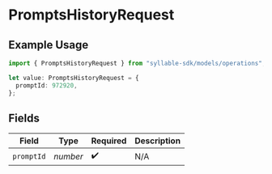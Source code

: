 # PromptsHistoryRequest

## Example Usage

```typescript
import { PromptsHistoryRequest } from "syllable-sdk/models/operations";

let value: PromptsHistoryRequest = {
  promptId: 972920,
};
```

## Fields

| Field              | Type               | Required           | Description        |
| ------------------ | ------------------ | ------------------ | ------------------ |
| `promptId`         | *number*           | :heavy_check_mark: | N/A                |